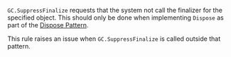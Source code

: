 `GC.SuppressFinalize` requests that the system not call the finalizer for the specified object. This should only be done when implementing `Dispose` as part of the [Dispose Pattern](https://docs.microsoft.com/en-us/dotnet/standard/garbage-collection/implementing-dispose).
 
This rule raises an issue when `GC.SuppressFinalize` is called outside that pattern.